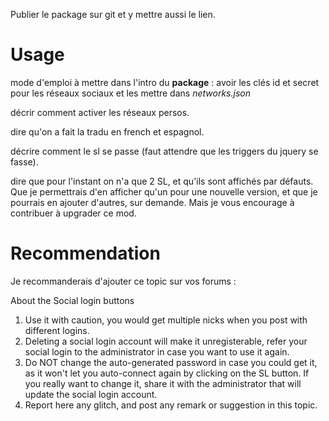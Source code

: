Publier le package sur git et y mettre aussi le lien.

Usage
=====
mode d'emploi à mettre dans l'intro du **package** :
avoir les clés id et secret pour les réseaux sociaux et les mettre dans *networks.json*

décrir comment activer les réseaux persos.

dire qu'on a fait la tradu en french et espagnol.

décrire comment le sl se passe (faut attendre que les triggers du jquery se fasse).

dire que pour l'instant on n'a que 2 SL, et qu'ils sont affichés par défauts. Que je permettrais d'en afficher qu'un pour une nouvelle version, et que je pourrais en ajouter d'autres, sur demande. Mais je vous encourage à contribuer à upgrader ce mod.

Recommendation
==============
Je recommanderais d'ajouter ce topic sur vos forums : 

About the Social login buttons
1. Use it with caution, you would get multiple nicks when you post with different logins.
2. Deleting a social login account will make it unregisterable, refer your social login to the administrator in case you want to use it again.
3. Do NOT change the auto-generated password in case you could get it, as it won't let you auto-connect again by clicking on the SL button. If you really want to change it, share it with the administrator that will update the social login account.
4. Report here any glitch, and post any remark or suggestion in this topic.
